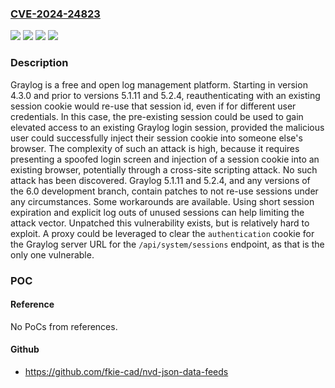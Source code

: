 ### [CVE-2024-24823](https://cve.mitre.org/cgi-bin/cvename.cgi?name=CVE-2024-24823)
![](https://img.shields.io/static/v1?label=Product&message=graylog2-server&color=blue)
![](https://img.shields.io/static/v1?label=Version&message=%3E%3D%204.3.0%2C%20%3C%205.1.11%20&color=brightgreen)
![](https://img.shields.io/static/v1?label=Version&message=%3E%3D%205.2.0%2C%20%3C%205.2.4%20&color=brightgreen)
![](https://img.shields.io/static/v1?label=Vulnerability&message=CWE-384%3A%20Session%20Fixation&color=brightgreen)

### Description

Graylog is a free and open log management platform. Starting in version 4.3.0 and prior to versions 5.1.11 and 5.2.4, reauthenticating with an existing session cookie would re-use that session id, even if for different user credentials. In this case, the pre-existing session could be used to gain elevated access to an existing Graylog login session, provided the malicious user could successfully inject their session cookie into someone else's browser. The complexity of such an attack is high, because it requires presenting a spoofed login screen and injection of a session cookie into an existing browser, potentially through a cross-site scripting attack. No such attack has been discovered. Graylog 5.1.11 and 5.2.4, and any versions of the 6.0 development branch, contain patches to not re-use sessions under any circumstances. Some workarounds are available. Using short session expiration and explicit log outs of unused sessions can help limiting the attack vector. Unpatched this vulnerability exists, but is relatively hard to exploit. A proxy could be leveraged to clear the `authentication` cookie for the Graylog server URL for the `/api/system/sessions` endpoint, as that is the only one vulnerable.

### POC

#### Reference
No PoCs from references.

#### Github
- https://github.com/fkie-cad/nvd-json-data-feeds

